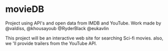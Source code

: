 # movieDB


Project using API's and open data from IMDB and YouTube. Work made by @valdiss, @khousayoub @RyderBlack @eukavlin

This project will be an interactive web site for searching Sci-fi movies. also, we 'll provide trailers from the YouTube API.
